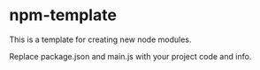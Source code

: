 # npm-template

This is a template for creating new node modules.

Replace package.json and main.js with your project code and info.
